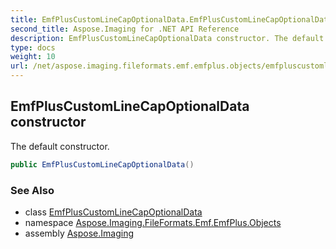 ```yaml
---
title: EmfPlusCustomLineCapOptionalData.EmfPlusCustomLineCapOptionalData
second_title: Aspose.Imaging for .NET API Reference
description: EmfPlusCustomLineCapOptionalData constructor. The default constructor
type: docs
weight: 10
url: /net/aspose.imaging.fileformats.emf.emfplus.objects/emfpluscustomlinecapoptionaldata/emfpluscustomlinecapoptionaldata/
---
```

## EmfPlusCustomLineCapOptionalData constructor

The default constructor.

```csharp
public EmfPlusCustomLineCapOptionalData()
```

### See Also

* class [EmfPlusCustomLineCapOptionalData](../)
* namespace [Aspose.Imaging.FileFormats.Emf.EmfPlus.Objects](../../emfpluscustomlinecapoptionaldata/)
* assembly [Aspose.Imaging](../../../)



